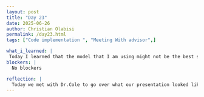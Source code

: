 ```yaml
---
layout: post
title: "Day 23"
date: 2025-06-26
author: Christian Olabisi
permalink: /day23.html
tags: ["Code implementation ", "Meeting With advisor",]

what_i_learned: |
 Today I learned that the model that I am using might not be the best so I have been trying to learn what I can do to rebuild and change it to where it is improving. The baseline model that was given to me mixed with my model significantly decreased the accuracy of my results. For instance, when I first saw my results it was at 80-something percent. Then when I ran it again it was at like 14 percent. I've been tryna figure out what caused it and I think it's because of the SVM model that I implemented. But im gonna look more into it to see what the problem is.
blockers: |
  No blockers

reflection: |
  Today we met with Dr.Cole to go over what our presentation looked like so far. From what he said it looked alright but we still have some things to fix before the presentation next week. So we'll work on it more than present it to him on Tuesday again to go over before the actual presentation. Lowkey bummed I have to restart the implementation of my code again, though I was finally getting somewhere. I realized halfway through the day my code wasn't executing what exactly I wanted it to when I saw the results it gave me. Somehow my Clean accuracy decreased by a lot. Tryna figure out how that happened since the results before were significantly higher and I didn't change much.
---
```

